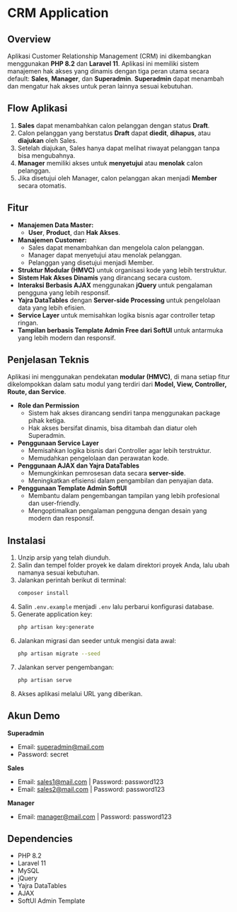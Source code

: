 # CRM Application

## Overview
Aplikasi Customer Relationship Management (CRM) ini dikembangkan menggunakan **PHP 8.2** dan **Laravel 11**. Aplikasi ini memiliki sistem manajemen hak akses yang dinamis dengan tiga peran utama secara default: **Sales**, **Manager**, dan **Superadmin**. **Superadmin** dapat menambah dan mengatur hak akses untuk peran lainnya sesuai kebutuhan.

## Flow Aplikasi
1. **Sales** dapat menambahkan calon pelanggan dengan status **Draft**.
2. Calon pelanggan yang berstatus **Draft** dapat **diedit**, **dihapus**, atau **diajukan** oleh Sales.
3. Setelah diajukan, Sales hanya dapat melihat riwayat pelanggan tanpa bisa mengubahnya.
4. **Manager** memiliki akses untuk **menyetujui** atau **menolak** calon pelanggan.
5. Jika disetujui oleh Manager, calon pelanggan akan menjadi **Member** secara otomatis.

## Fitur
- **Manajemen Data Master:**
  - **User**, **Product**, dan **Hak Akses**.
- **Manajemen Customer:**
  - Sales dapat menambahkan dan mengelola calon pelanggan.
  - Manager dapat menyetujui atau menolak pelanggan.
  - Pelanggan yang disetujui menjadi Member.
- **Struktur Modular (HMVC)** untuk organisasi kode yang lebih terstruktur.
- **Sistem Hak Akses Dinamis** yang dirancang secara custom.
- **Interaksi Berbasis AJAX** menggunakan **jQuery** untuk pengalaman pengguna yang lebih responsif.
- **Yajra DataTables** dengan **Server-side Processing** untuk pengelolaan data yang lebih efisien.
- **Service Layer** untuk memisahkan logika bisnis agar controller tetap ringan.
- **Tampilan berbasis Template Admin Free dari SoftUI** untuk antarmuka yang lebih modern dan responsif.

## Penjelasan Teknis
Aplikasi ini menggunakan pendekatan **modular (HMVC)**, di mana setiap fitur dikelompokkan dalam satu modul yang terdiri dari **Model, View, Controller, Route, dan Service**. 

- **Role dan Permission**
  - Sistem hak akses dirancang sendiri tanpa menggunakan package pihak ketiga.
  - Hak akses bersifat dinamis, bisa ditambah dan diatur oleh Superadmin.
- **Penggunaan Service Layer**
  - Memisahkan logika bisnis dari Controller agar lebih terstruktur.
  - Memudahkan pengelolaan dan perawatan kode.
- **Penggunaan AJAX dan Yajra DataTables**
  - Memungkinkan pemrosesan data secara **server-side**.
  - Meningkatkan efisiensi dalam pengambilan dan penyajian data.
- **Penggunaan Template Admin SoftUI**
  - Membantu dalam pengembangan tampilan yang lebih profesional dan user-friendly.
  - Mengoptimalkan pengalaman pengguna dengan desain yang modern dan responsif.

## Instalasi
1. Unzip arsip yang telah diunduh.
2. Salin dan tempel folder proyek ke dalam direktori proyek Anda, lalu ubah namanya sesuai kebutuhan.
3. Jalankan perintah berikut di terminal:
   ```bash
   composer install
   ```
4. Salin `.env.example` menjadi `.env` lalu perbarui konfigurasi database.
5. Generate application key:
   ```bash
   php artisan key:generate
   ```
6. Jalankan migrasi dan seeder untuk mengisi data awal:
   ```bash
   php artisan migrate --seed
   ```
7. Jalankan server pengembangan:
   ```bash
   php artisan serve
   ```
8. Akses aplikasi melalui URL yang diberikan.

## Akun Demo
**Superadmin**
- Email: superadmin@mail.com
- Password: secret

**Sales**
- Email: sales1@mail.com | Password: password123
- Email: sales2@mail.com | Password: password123

**Manager**
- Email: manager@mail.com | Password: password123

## Dependencies
- PHP 8.2
- Laravel 11
- MySQL
- jQuery
- Yajra DataTables
- AJAX
- SoftUI Admin Template